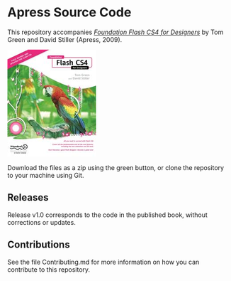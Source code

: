 # Apress Source Code

This repository accompanies [*Foundation Flash CS4 for Designers*](http://www.apress.com/9781430210931) by Tom Green and David Stiller (Apress, 2009).

![Cover image](9781430210931.jpg)

Download the files as a zip using the green button, or clone the repository to your machine using Git.

## Releases

Release v1.0 corresponds to the code in the published book, without corrections or updates.

## Contributions

See the file Contributing.md for more information on how you can contribute to this repository.
